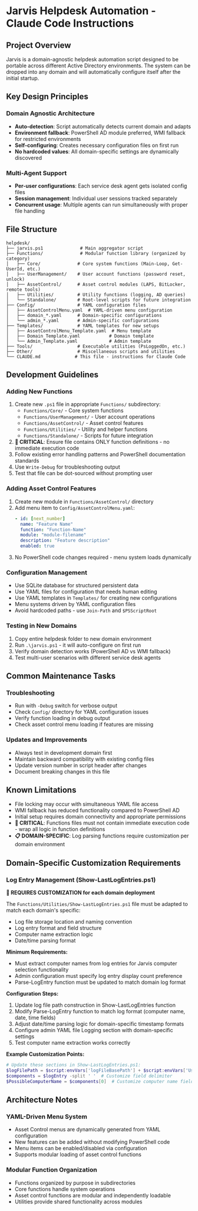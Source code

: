 # Jarvis Helpdesk Automation - Claude Code Instructions

## Project Overview
Jarvis is a domain-agnostic helpdesk automation script designed to be portable across different Active Directory environments. The system can be dropped into any domain and will automatically configure itself after the initial startup.

## Key Design Principles

### Domain Agnostic Architecture
- **Auto-detection**: Script automatically detects current domain and adapts
- **Environment fallback**: PowerShell AD module preferred, WMI fallback for restricted environments  
- **Self-configuring**: Creates necessary configuration files on first run
- **No hardcoded values**: All domain-specific settings are dynamically discovered

### Multi-Agent Support
- **Per-user configurations**: Each service desk agent gets isolated config files
- **Session management**: Individual user sessions tracked separately
- **Concurrent usage**: Multiple agents can run simultaneously with proper file handling

## File Structure
```
helpdesk/
├── jarvis.ps1              # Main aggregator script
├── Functions/              # Modular function library (organized by category)
│   ├── Core/              # Core system functions (Main-Loop, Get-UserId, etc.)
│   ├── UserManagement/    # User account functions (password reset, unlock)
│   ├── AssetControl/      # Asset control modules (LAPS, BitLocker, remote tools)
│   ├── Utilities/         # Utility functions (logging, AD queries)
│   └── Standalone/        # Root-level scripts for future integration
├── Config/                # YAML configuration files
│   ├── AssetControlMenu.yaml  # YAML-driven menu configuration
│   ├── domain_*.yaml      # Domain-specific configurations
│   └── admin_*.yaml       # Admin-specific configurations
├── Templates/             # YAML templates for new setups
│   ├── AssetControlMenu_Template.yaml  # Menu template
│   ├── Domain_Template.yaml           # Domain template
│   └── Admin_Template.yaml            # Admin template
├── Tools/                 # Executable utilities (PsLoggedOn, etc.)
├── Other/                 # Miscellaneous scripts and utilities
└── CLAUDE.md             # This file - instructions for Claude Code
```

## Development Guidelines

### Adding New Functions
1. Create new `.ps1` file in appropriate `Functions/` subdirectory:
   - `Functions/Core/` - Core system functions
   - `Functions/UserManagement/` - User account operations  
   - `Functions/AssetControl/` - Asset control features
   - `Functions/Utilities/` - Utility and helper functions
   - `Functions/Standalone/` - Scripts for future integration
2. **🚨 CRITICAL**: Ensure file contains ONLY function definitions - no immediate execution code
3. Follow existing error handling patterns and PowerShell documentation standards
4. Use `Write-Debug` for troubleshooting output
5. Test that file can be dot-sourced without prompting user

### Adding Asset Control Features
1. Create new module in `Functions/AssetControl/` directory
2. Add menu item to `Config/AssetControlMenu.yaml`:
   ```yaml
   - id: [next_number]
     name: "Feature Name"
     function: "Function-Name"
     module: "module-filename"
     description: "Feature description"
     enabled: true
   ```
3. No PowerShell code changes required - menu system loads dynamically

### Configuration Management
- Use SQLite database for structured persistent data
- Use YAML files for configuration that needs human editing
- Use YAML templates in `Templates/` for creating new configurations
- Menu systems driven by YAML configuration files
- Avoid hardcoded paths - use `Join-Path` and `$PSScriptRoot`

### Testing in New Domains
1. Copy entire helpdesk folder to new domain environment
2. Run `.\jarvis.ps1` - it will auto-configure on first run
3. Verify domain detection works (PowerShell AD vs WMI fallback)
4. Test multi-user scenarios with different service desk agents

## Common Maintenance Tasks

### Troubleshooting
- Run with `-Debug` switch for verbose output
- Check `Config/` directory for YAML configuration issues
- Verify function loading in debug output
- Check asset control menu loading if features are missing

### Updates and Improvements
- Always test in development domain first
- Maintain backward compatibility with existing config files
- Update version number in script header after changes
- Document breaking changes in this file

## Known Limitations
- File locking may occur with simultaneous YAML file access
- WMI fallback has reduced functionality compared to PowerShell AD
- Initial setup requires domain connectivity and appropriate permissions
- **🚨 CRITICAL**: Functions files must not contain immediate execution code - wrap all logic in function definitions
- **📋 DOMAIN-SPECIFIC**: Log parsing functions require customization per domain environment

## Domain-Specific Customization Requirements

### Log Entry Management (Show-LastLogEntries.ps1)
**🔧 REQUIRES CUSTOMIZATION for each domain deployment**

The `Functions/Utilities/Show-LastLogEntries.ps1` file must be adapted to match each domain's specific:
- Log file storage location and naming convention
- Log entry format and field structure
- Computer name extraction logic
- Date/time parsing format

**Minimum Requirements:**
- Must extract computer names from log entries for Jarvis computer selection functionality
- Admin configuration must specify log entry display count preference
- Parse-LogEntry function must be updated to match domain log format

**Configuration Steps:**
1. Update log file path construction in Show-LastLogEntries function
2. Modify Parse-LogEntry function to match log format (computer name, date, time fields)
3. Adjust date/time parsing logic for domain-specific timestamp formats
4. Configure admin YAML file Logging section with domain-specific settings
5. Test computer name extraction works correctly

**Example Customization Points:**
```powershell
# Update these sections in Show-LastLogEntries.ps1:
$logFilePath = $script:envVars['logFileBasePath'] + $script:envVars['UserID']  # Customize path
$components = $logEntry -split ' '  # Customize field delimiter
$PossibleComputerName = $components[0]  # Customize computer name field index
```

## Architecture Notes

### YAML-Driven Menu System
- Asset Control menus are dynamically generated from YAML configuration
- New features can be added without modifying PowerShell code
- Menu items can be enabled/disabled via configuration
- Supports modular loading of asset control functions

### Modular Function Organization  
- Functions organized by purpose in subdirectories
- Core functions handle system operations
- Asset control functions are modular and independently loadable
- Utilities provide shared functionality across modules